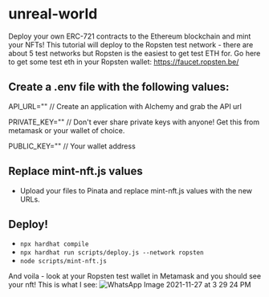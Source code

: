 # unreal-world

Deploy your own ERC-721 contracts to the Ethereum blockchain and mint your NFTs!
This tutorial will deploy to the Ropsten test network - there are about 5 test networks but Ropsten is the easiest to get test ETH for. Go here to get some test eth in your Ropsten wallet: https://faucet.ropsten.be/

## Create a .env file with the following values:

API_URL="" // Create an application with Alchemy and grab the API url 

PRIVATE_KEY="" // Don't ever share private keys with anyone! Get this from metamask or your wallet of choice. 

PUBLIC_KEY="" // Your wallet address 


## Replace mint-nft.js values 

- Upload your files to Pinata and replace mint-nft.js values with the new URLs. 

## Deploy! 

- `npx hardhat compile`
- `npx hardhat run scripts/deploy.js --network ropsten` 
- `node scripts/mint-nft.js`

And voila - look at your Ropsten test wallet in Metamask and you should see your nft! This is what I see: 
![WhatsApp Image 2021-11-27 at 3 29 24 PM](https://user-images.githubusercontent.com/9842449/144080764-b8b697ca-e4cf-4a8d-b019-5fb3bcaed8f6.jpeg)
